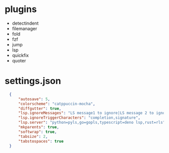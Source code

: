 # plugins

  * detectindent
  * filemanager
  * fold
  * fzf
  * jump
  * lsp
  * quickfix
  * quoter

# settings.json

```json
  {
      "autosave": 5,
      "colorscheme": "catppuccin-mocha",
      "diffgutter": true,
      "lsp.ignoreMessages": "LS message1 to ignore|LS message 2 to ignore|...",
      "lsp.ignoreTriggerCharacters": "completion,signature",
      "lsp.server": "python=pyls,go=gopls,typescript=deno lsp,rust=rls",
      "mkparents": true,
      "softwrap": true,
      "tabsize": 2,
      "tabstospaces": true
  }
```
